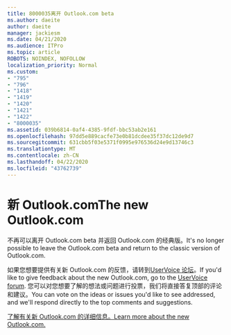 ```yaml
---
title: 8000035离开 Outlook.com beta
ms.author: daeite
author: daeite
manager: jackiesm
ms.date: 04/21/2020
ms.audience: ITPro
ms.topic: article
ROBOTS: NOINDEX, NOFOLLOW
localization_priority: Normal
ms.custom:
- "795"
- "796"
- "1418"
- "1419"
- "1420"
- "1421"
- "1422"
- "8000035"
ms.assetid: 039b6814-0af4-4385-9fdf-bbc53ab2e161
ms.openlocfilehash: 97dd5e889cacfe73e0b81dcdee35f37dc12de9d7
ms.sourcegitcommit: 631cbb5f03e5371f0995e976536d24e9d13746c3
ms.translationtype: MT
ms.contentlocale: zh-CN
ms.lasthandoff: 04/22/2020
ms.locfileid: "43762739"
---
```

# <a name="the-new-outlookcom"></a><span data-ttu-id="a6387-102">新 Outlook.com</span><span class="sxs-lookup"><span data-stu-id="a6387-102">The new Outlook.com</span></span>

<span data-ttu-id="a6387-103">不再可以离开 Outlook.com beta 并返回 Outlook.com 的经典版。</span><span class="sxs-lookup"><span data-stu-id="a6387-103">It's no longer possible to leave the Outlook.com beta and return to the classic version of Outlook.com.</span></span>
  
<span data-ttu-id="a6387-104">如果您想要提供有关新 Outlook.com 的反馈，请转到[UserVoice 论坛](https://go.microsoft.com/fwlink/p/?linkid=851599)。</span><span class="sxs-lookup"><span data-stu-id="a6387-104">If you'd like to give feedback about the new Outlook.com, go to the [UserVoice forum](https://go.microsoft.com/fwlink/p/?linkid=851599).</span></span> <span data-ttu-id="a6387-105">您可以对您想要了解的想法或问题进行投票，我们将直接答复顶部的评论和建议。</span><span class="sxs-lookup"><span data-stu-id="a6387-105">You can vote on the ideas or issues you'd like to see addressed, and we'll respond directly to the top comments and suggestions.</span></span>
  
[<span data-ttu-id="a6387-106">了解有关新 Outlook.com 的详细信息。</span><span class="sxs-lookup"><span data-stu-id="a6387-106">Learn more about the new Outlook.com.</span></span>](https://go.microsoft.com/fwlink/p/?linkid=874356)
  